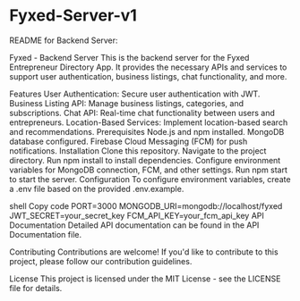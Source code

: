 ﻿# Fyxed-Server-v1
README for Backend Server:

Fyxed - Backend Server
This is the backend server for the Fyxed Entrepreneur Directory App. It provides the necessary APIs and services to support user authentication, business listings, chat functionality, and more.

Features
User Authentication: Secure user authentication with JWT.
Business Listing API: Manage business listings, categories, and subscriptions.
Chat API: Real-time chat functionality between users and entrepreneurs.
Location-Based Services: Implement location-based search and recommendations.
Prerequisites
Node.js and npm installed.
MongoDB database configured.
Firebase Cloud Messaging (FCM) for push notifications.
Installation
Clone this repository.
Navigate to the project directory.
Run npm install to install dependencies.
Configure environment variables for MongoDB connection, FCM, and other settings.
Run npm start to start the server.
Configuration
To configure environment variables, create a .env file based on the provided .env.example.

shell
Copy code
PORT=3000
MONGODB_URI=mongodb://localhost/fyxed
JWT_SECRET=your_secret_key
FCM_API_KEY=your_fcm_api_key
API Documentation
Detailed API documentation can be found in the API Documentation file.

Contributing
Contributions are welcome! If you'd like to contribute to this project, please follow our contribution guidelines.

License
This project is licensed under the MIT License - see the LICENSE file for details.
